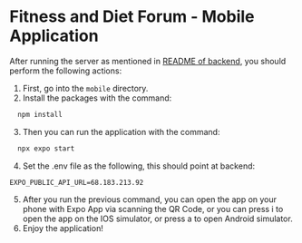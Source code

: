 # Fitness and Diet Forum - Mobile Application

After running the server as mentioned in [README of backend](https://github.com/bounswe/bounswe2024group4/tree/main/backend#readme), you should perform the following actions:

1. First, go into the `mobile` directory.
2. Install the packages with the command:
```bash
  npm install
```
3. Then you can run the application with the command:
```bash
  npx expo start
```
4. Set the .env file as the following, this should point at backend:
```
EXPO_PUBLIC_API_URL=68.183.213.92
```
5. After you run the previous command, you can open the app on your phone with Expo App via scanning the QR Code, or you can press i to open the app on the IOS simulator, or press a to open Android simulator.
6. Enjoy the application!
